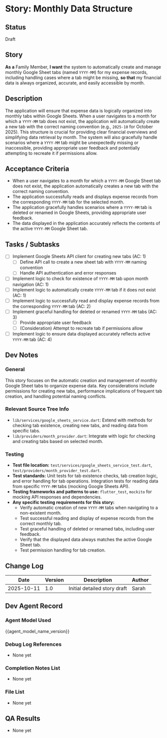 # Story: Monthly Data Structure

## Status
Draft

## Story
**As a** Family Member,
**I want** the system to automatically create and manage monthly Google Sheet tabs (named `YYYY-MM`) for my expense records, including handling cases where a tab might be missing,
**so that** my financial data is always organized, accurate, and easily accessible by month.

## Description
The application will ensure that expense data is logically organized into monthly tabs within Google Sheets. When a user navigates to a month for which a `YYYY-MM` tab does not exist, the application will automatically create a new tab with the correct naming convention (e.g., `2025-10` for October 2025). This structure is crucial for providing clear financial overviews and simplifying data retrieval by month. The system will also gracefully handle scenarios where a `YYYY-MM` tab might be unexpectedly missing or inaccessible, providing appropriate user feedback and potentially attempting to recreate it if permissions allow.

## Acceptance Criteria
-   When a user navigates to a month for which a `YYYY-MM` Google Sheet tab does not exist, the application automatically creates a new tab with the correct naming convention.
-   The application successfully reads and displays expense records from the corresponding `YYYY-MM` tab for the selected month.
-   The application gracefully handles scenarios where a `YYYY-MM` tab is deleted or renamed in Google Sheets, providing appropriate user feedback.
-   The data displayed in the application accurately reflects the contents of the active `YYYY-MM` Google Sheet tab.

## Tasks / Subtasks
- [ ] Implement Google Sheets API client for creating new tabs (AC: 1)
  - [ ] Define API call to create a new sheet tab with `YYYY-MM` naming convention
  - [ ] Handle API authentication and error responses
- [ ] Implement logic to check for existence of `YYYY-MM` tab upon month navigation (AC: 1)
- [ ] Implement logic to automatically create `YYYY-MM` tab if it does not exist (AC: 1)
- [ ] Implement logic to successfully read and display expense records from the corresponding `YYYY-MM` tab (AC: 2)
- [ ] Implement graceful handling for deleted or renamed `YYYY-MM` tabs (AC: 3)
  - [ ] Provide appropriate user feedback
  - [ ] (Consideration) Attempt to recreate tab if permissions allow
- [ ] Implement logic to ensure data displayed accurately reflects active `YYYY-MM` tab (AC: 4)

## Dev Notes
### General
This story focuses on the automatic creation and management of monthly Google Sheet tabs to organize expense data. Key considerations include permissions for creating new tabs, performance implications of frequent tab creation, and handling potential naming conflicts.

### Relevant Source Tree Info
- `lib/services/google_sheets_service.dart`: Extend with methods for checking tab existence, creating new tabs, and reading data from specific tabs.
- `lib/providers/month_provider.dart`: Integrate with logic for checking and creating tabs based on selected month.

### Testing
- **Test file location:** `test/services/google_sheets_service_test.dart`, `test/providers/month_provider_test.dart`.
- **Test standards:** Unit tests for tab existence checks, tab creation logic, and error handling for tab operations. Integration tests for reading data from specific `YYYY-MM` tabs (mocking Google Sheets API).
- **Testing frameworks and patterns to use:** `flutter_test`, `mockito` for mocking API responses and dependencies.
- **Any specific testing requirements for this story:**
  - Verify automatic creation of new `YYYY-MM` tabs when navigating to a non-existent month.
  - Test successful reading and display of expense records from the correct monthly tab.
  - Test graceful handling of deleted or renamed tabs, including user feedback.
  - Verify that the displayed data always matches the active Google Sheet tab.
  - Test permission handling for tab creation.

## Change Log
| Date       | Version | Description                | Author |
|------------|---------|----------------------------|--------|
| 2025-10-11 | 1.0     | Initial detailed story draft | Sarah  |

## Dev Agent Record
### Agent Model Used
{{agent_model_name_version}}

### Debug Log References
- None yet

### Completion Notes List
- None yet

### File List
- None yet

## QA Results
- None yet